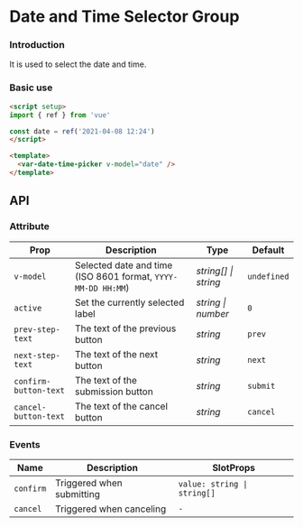 # Date and Time Selector Group

### Introduction

It is used to select the date and time.

### Basic use

```html
<script setup>
import { ref } from 'vue'

const date = ref('2021-04-08 12:24')
</script>

<template>
  <var-date-time-picker v-model="date" />
</template>
```


## API

### Attribute

| Prop                  | Description                                           | Type | Default |
|---------------------|----------------------------------------------| -------- | ---------- |
| `v-model`           | Selected date and time (ISO 8601 format, `YYYY-MM-DD HH:MM`) | _string[] \| string_ | `undefined` |
| `active`            | Set the currently selected label                                   | _string \| number_ | `0` |
| `prev-step-text`    | The text of the previous button                                     | _string_ | `prev` |
| `next-step-text`    | The text of the next button                                     | _string_ | `next` |
| `confirm-button-text` | The text of the submission button                                     | _string_ | `submit` |
| `cancel-button-text` | The text of the cancel button                                       | _string_ | `cancel` |


### Events

| Name | Description | SlotProps |
|-----------|---------|-----------------------------------|
| `confirm` | Triggered when submitting | `value: string \| string[]` |
| `cancel`  | Triggered when canceling | `-` |
